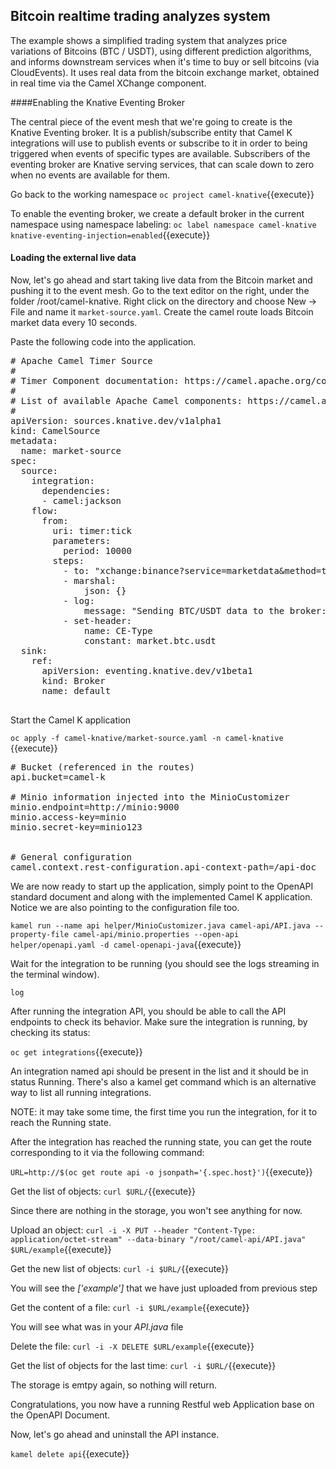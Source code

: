 ## Bitcoin realtime trading analyzes system

The example shows a simplified trading system that analyzes price variations of Bitcoins (BTC / USDT), using different prediction algorithms, and informs downstream services when it's time to buy or sell bitcoins (via CloudEvents). It uses real data from the bitcoin exchange market, obtained in real time via the Camel XChange component.

####Enabling the Knative Eventing Broker

The central piece of the event mesh that we're going to create is the Knative Eventing broker. It is a publish/subscribe entity that Camel K integrations will use to publish events or subscribe to it in order to being triggered when events of specific types are available. Subscribers of the eventing broker are Knative serving services, that can scale down to zero when no events are available for them.

Go back to the working namespace
``oc project camel-knative``{{execute}}

To enable the eventing broker, we create a default broker in the current namespace using namespace labeling:
``oc label namespace camel-knative knative-eventing-injection=enabled``{{execute}}

#### Loading the external live data
Now, let's go ahead and start taking live data from the Bitcoin market and pushing it to the event mesh.
Go to the text editor on the right, under the folder /root/camel-knative. Right click on the directory and choose New -> File and name it `market-source.yaml`.
Create the camel route loads Bitcoin market data every 10 seconds.   

Paste the following code into the application.

<pre class="file" data-filename="market-source.yaml" data-target="replace">
# Apache Camel Timer Source
#
# Timer Component documentation: https://camel.apache.org/components/latest/timer-component.html
#
# List of available Apache Camel components: https://camel.apache.org/components/latest/
#
apiVersion: sources.knative.dev/v1alpha1
kind: CamelSource
metadata:
  name: market-source
spec:
  source:
    integration:
      dependencies:
      - camel:jackson
    flow:
      from:
        uri: timer:tick
        parameters:
          period: 10000
        steps:
          - to: "xchange:binance?service=marketdata&method=ticker&currencyPair=BTC/USDT"
          - marshal:
              json: {}
          - log:
              message: "Sending BTC/USDT data to the broker: ${body}"
          - set-header:
              name: CE-Type
              constant: market.btc.usdt
  sink:
    ref:
      apiVersion: eventing.knative.dev/v1beta1
      kind: Broker
      name: default

</pre>

Start the Camel K application

``oc apply -f camel-knative/market-source.yaml -n camel-knative`` {{execute}}

<pre class="file" data-filename="minio.properties" data-target="replace">
# Bucket (referenced in the routes)
api.bucket=camel-k

# Minio information injected into the MinioCustomizer
minio.endpoint=http://minio:9000
minio.access-key=minio
minio.secret-key=minio123


# General configuration
camel.context.rest-configuration.api-context-path=/api-doc
</pre>


We are now ready to start up the application, simply point to the OpenAPI standard document and along with the implemented Camel K application. Notice we are also pointing to the configuration file too.

``kamel run --name api helper/MinioCustomizer.java camel-api/API.java --property-file camel-api/minio.properties --open-api helper/openapi.yaml -d camel-openapi-java``{{execute}}

Wait for the integration to be running (you should see the logs streaming in the terminal window).

```
log
```

After running the integration API, you should be able to call the API endpoints to check its behavior.
Make sure the integration is running, by checking its status:

``oc get integrations``{{execute}}

An integration named api should be present in the list and it should be in status Running. There's also a kamel get command which is an alternative way to list all running integrations.

NOTE: it may take some time, the first time you run the integration, for it to reach the Running state.

After the integration has reached the running state, you can get the route corresponding to it via the following command:

``URL=http://$(oc get route api -o jsonpath='{.spec.host}')``{{execute}}

Get the list of objects:
``curl $URL/``{{execute}}

Since there are nothing in the storage, you won't see anything for now.

Upload an object:
``curl -i -X PUT --header "Content-Type: application/octet-stream" --data-binary "/root/camel-api/API.java" $URL/example``{{execute}}

Get the new list of objects:
``curl -i $URL/``{{execute}}

You will see the *['example']* that we have just uploaded from previous step

Get the content of a file:
``curl -i $URL/example``{{execute}}

You will see what was in your *API.java* file

Delete the file:
``curl -i -X DELETE $URL/example``{{execute}}

Get the list of objects for the last time:
``curl -i $URL/``{{execute}}

The storage is emtpy again, so nothing will return.

Congratulations, you now have a running Restful web Application base on the OpenAPI Document.

Now, let's go ahead and uninstall the API instance.

``kamel delete api``{{execute}}

